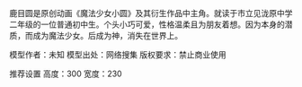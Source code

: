 鹿目圆是原创动画《魔法少女小圆》及其衍生作品中主角。就读于市立见泷原中学二年级的一位普通初中生。个头小巧可爱，性格温柔且为朋友着想。因为本身的潜质，而成为魔法少女。后成为神，消失在世界上。

模型作者：未知
模型出处：网络搜集
版权要求：禁止商业使用

推荐设置
高度：300
宽度：230